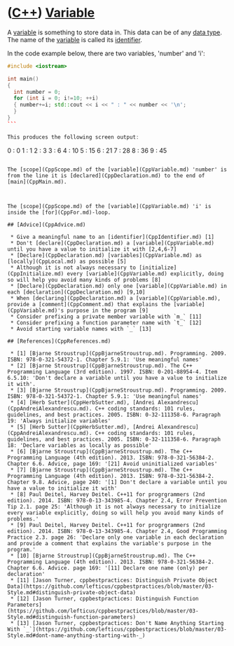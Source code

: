 # ([C++](Cpp.md)) [Variable](CppVariable.md)

A [variable](CppVariable.md) is something to store data in. This data
can be of any [data type](CppDataType.md). The name of the
[variable](CppVariable.md) is called its
[identifier](CppIdentifier.md).

In the code example below, there are two variables, 'number' and 'i':

```c++
#include <iostream>

int main()
{
  int number = 0;
  for (int i = 0; i!=10; ++i)
  { number+=i; std::cout << i << " : " << number << '\n';
  }
}
``` 

This produces the following screen output:

```
0 : 0
1 : 1
2 : 3
3 : 6
4 : 10
5 : 15
6 : 21
7 : 28
8 : 36
9 : 45
```

The [scope](CppScope.md) of the [variable](CppVariable.md) 'number' is
from the line it is [declared](CppDeclaration.md) to the end of
[main](CppMain.md).

 

The [scope](CppScope.md) of the [variable](CppVariable.md) 'i' is
inside the [for](CppFor.md)-loop.

## [Advice](CppAdvice.md)

 * Give a meaningful name to an [identifier](CppIdentifier.md) [1]
 * Don't [declare](CppDeclaration.md) a [variable](CppVariable.md) until you have a value to initialize it with [2,4,6-7]
 * [Declare](CppDeclaration.md) [variables](CppVariable.md) as [locally](CppLocal.md) as possible [5]
 * Although it is not always necessary to [initialize](CppInitialize.md) every [variable](CppVariable.md) explicitly, doing so will help you avoid many kinds of problems [8]
 * [Declare](CppDeclaration.md) only one [variable](CppVariable.md) in each [declaration](CppDeclaration.md) [9,10]
 * When [declaring](CppDeclaration.md) a [variable](CppVariable.md), provide a [comment](CppComment.md) that explains the [variable](CppVariable.md)'s purpose in the program [9]
 * Consider prefixing a private member variable with `m_` [11]
 * Consider prefixing a function parameter name with `t_` [12]
 * Avoid starting variable names with `_` [13]
 
## [References](CppReferences.md)

 * [1] [Bjarne Stroustrup](CppBjarneStroustrup.md). Programming. 2009. ISBN: 978-0-321-54372-1. Chapter 5.9.1: 'Use meaningful names'
 * [2] [Bjarne Stroustrup](CppBjarneStroustrup.md). The C++ Programming Language (3rd edition). 1997. ISBN: 0-201-88954-4. Item 6.5.10: 'Don't declare a variable until you have a value to initialize it with'.
 * [3] [Bjarne Stroustrup](CppBjarneStroustrup.md). Programming. 2009. ISBN: 978-0-321-54372-1. Chapter 5.9.1: 'Use meaningful names'
 * [4] [Herb Sutter](CppHerbSutter.md), [Andrei Alexandrescu](CppAndreiAlexandrescu.md). C++ coding standards: 101 rules, guidelines, and best practices. 2005. ISBN: 0-32-111358-6. Paragraph 19: 'Always initialize variables'
 * [5] [Herb Sutter](CppHerbSutter.md), [Andrei Alexandrescu](CppAndreiAlexandrescu.md). C++ coding standards: 101 rules, guidelines, and best practices. 2005. ISBN: 0-32-111358-6. Paragraph 18: 'Declare variables as locally as possible'
 * [6] [Bjarne Stroustrup](CppBjarneStroustrup.md). The C++ Programming Language (4th edition). 2013. ISBN: 978-0-321-56384-2. Chapter 6.6. Advice, page 169: '[21] Avoid uninitialized variables'
 * [7] [Bjarne Stroustrup](CppBjarneStroustrup.md). The C++ Programming Language (4th edition). 2013. ISBN: 978-0-321-56384-2. Chapter 9.8. Advice, page 240: '[1] Don't declare a variable until you have a value to initialize it with'
 * [8] Paul Deitel, Harvey Deitel. C++11 for progrgrammers (2nd edition). 2014. ISBN: 978-0-13-343985-4. Chapter 2.4, Error Prevention Tip 2.1. page 25: 'Although it is not always necessary to initialize every variable explicitly, doing so will help you avoid many kinds of problems.'
 * [9] Paul Deitel, Harvey Deitel. C++11 for progrgrammers (2nd edition). 2014. ISBN: 978-0-13-343985-4. Chapter 2.4, Good Programming Practice 2.3. page 26: 'Declare only one variable in each declaration and provide a comment that explains the variable's purpose in the program.'
 * [10] [Bjarne Stroustrup](CppBjarneStroustrup.md). The C++ Programming Language (4th edition). 2013. ISBN: 978-0-321-56384-2. Chapter 6.6. Advice. page 169: '[11] Declare one name (only) per declaration'
 * [11] [Jason Turner, cppbestpractices: Distinguish Private Object Data](https://github.com/lefticus/cppbestpractices/blob/master/03-Style.md#distinguish-private-object-data)
 * [12] [Jason Turner, cppbestpractices: Distinguish Function Parameters](https://github.com/lefticus/cppbestpractices/blob/master/03-Style.md#distinguish-function-parameters)
 * [13] [Jason Turner, cppbestpractices: Don't Name Anything Starting With `_`](https://github.com/lefticus/cppbestpractices/blob/master/03-Style.md#dont-name-anything-starting-with-_)


